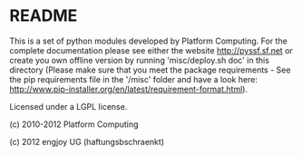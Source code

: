 README
======

This is a set of python modules developed by Platform Computing. For the
complete documentation please see either the website http://pyssf.sf.net or 
create you own offline version by running 'misc/deploy.sh doc' in this
directory (Please make sure that you meet the package requirements - See the
pip requirements file in the '/misc' folder and have a look here:
http://www.pip-installer.org/en/latest/requirement-format.html).

Licensed under a LGPL license.

(c) 2010-2012 Platform Computing

(c) 2012 engjoy UG (haftungsbschraenkt)
